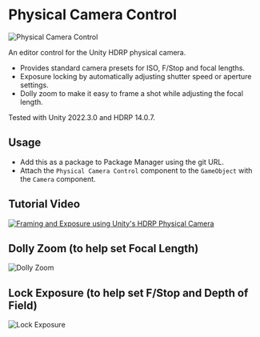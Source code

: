 # Physical Camera Control

![Physical Camera Control](./Documentation~/PhysicalCameraControlComponent.PNG)

An editor control for the Unity HDRP physical camera.

* Provides standard camera presets for ISO, F/Stop and focal lengths.
* Exposure locking by automatically adjusting shutter speed or aperture settings.
* Dolly zoom to make it easy to frame a shot while adjusting the focal length.  

Tested with Unity 2022.3.0 and HDRP 14.0.7.

## Usage

* Add this as a package to Package Manager using the git URL.
* Attach the `Physical Camera Control` component to the `GameObject` with the `Camera` component.

## Tutorial Video

[![Framing and Exposure using Unity's HDRP Physical Camera](https://img.youtube.com/vi/loddo4XcYng/0.jpg)](https://youtu.be/loddo4XcYng)

## Dolly Zoom (to help set Focal Length)

![Dolly Zoom](./Documentation~/DollyZoom.gif)

## Lock Exposure (to help set F/Stop and Depth of Field)

![Lock Exposure](./Documentation~/LockExposure.gif)
